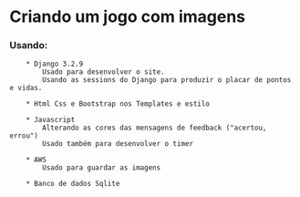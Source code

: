 # Criando um jogo com imagens
###  Usando:

        * Django 3.2.9
            Usado para desenvolver o site.
            Usando as sessions do Django para produzir o placar de pontos e vidas.
             
        * Html Css e Bootstrap nos Templates e estilo
        
        * Javascript
            Alterando as cores das mensagens de feedback ("acertou, errou")
            Usado também para desenvolver o timer

        * AWS
            Usado para guardar as imagens

        * Banco de dados Sqlite